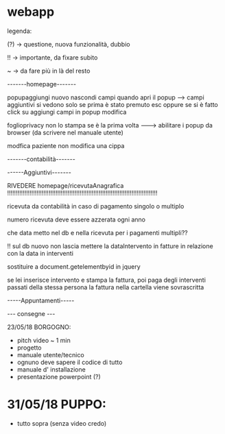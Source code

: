 # webapp
legenda:

(?) -> questione, nuova funzionalità, dubbio

!! -> importante, da fixare subito

~ -> da fare più in là del resto

-------homepage-------

popupaggiungi nuovo nascondi campi quando apri il popup --> campi aggiuntivi si vedono solo se prima è stato premuto esc oppure se si è fatto click su aggiungi campi in popup modifica

foglioprivacy non lo stampa se è la prima volta ---> abilitare i popup da browser (da scrivere nel manuale utente)

modfica paziente non modifica una cippa

-------contabilità-------

------Aggiuntivi-------

RIVEDERE homepage/ricevutaAnagrafica !!!!!!!!!!!!!!!!!!!!!!!!!!!!!!!!!!!!!!!!!!!!!!!!!!!!!!!!!!!!!!!!!!!!!!!!!!!!!!!!!!!!!!!

ricevuta da contabilità in caso di pagamento singolo o multiplo

numero ricevuta deve essere azzerata ogni anno

che data metto nel db e nella ricevuta per i pagamenti multipli??

!! sul db nuovo non lascia mettere la dataIntervento in fatture in relazione con la data in interventi

sostituire a document.getelementbyid in jquery

se lei inserisce intervento e stampa la fattura, poi paga degli interventi passati della stessa persona la fattura nella cartella viene sovrascritta

-----Appuntamenti-----

--- consegne ---

23/05/18 BORGOGNO:
 - pitch video ~ 1 min
 - progetto
 - manuale utente/tecnico
 - ognuno deve sapere il codice di tutto
 - manuale d' installazione
 - presentazione powerpoint (?)


# 31/05/18 PUPPO:
 - tutto sopra (senza video credo)
